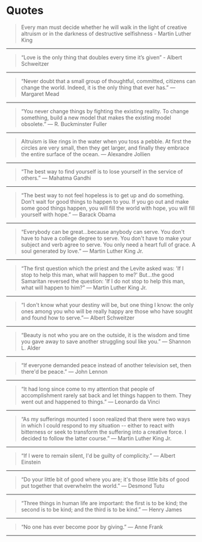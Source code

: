# Quotes

> Every man must decide whether he will walk in the light of creative altruism or in the darkness of destructive selfishness - Martin Luther King

---

> “Love is the only thing that doubles every time it’s given” - Albert Schweitzer

---

> “Never doubt that a small group of thoughtful, committed, citizens can change the world. Indeed, it is the only thing that ever has.” ― Margaret Mead

---

> “You never change things by fighting the existing reality. To change something, build a new model that makes the existing model obsolete.” ― R. Buckminster Fuller

---

> Altruism is like rings in the water when you toss a pebble. At first the circles are very small, then they get larger, and finally they embrace the entire surface of the ocean. — Alexandre Jollien

---

> “The best way to find yourself is to lose yourself in the service of others.” ― Mahatma Gandhi

---

> “The best way to not feel hopeless is to get up and do something. Don’t wait for good things to happen to you. If you go out and make some good things happen, you will fill the world with hope, you will fill yourself with hope.” ― Barack Obama

---

> “Everybody can be great...because anybody can serve. You don't have to have a college degree to serve. You don't have to make your subject and verb agree to serve. You only need a heart full of grace. A soul generated by love.” ― Martin Luther King Jr.

---

> “The first question which the priest and the Levite asked was: 'If I stop to help this man, what will happen to me?' But...the good Samaritan reversed the question: 'If I do not stop to help this man, what will happen to him?” ― Martin Luther King Jr.

---

> “I don't know what your destiny will be, but one thing I know: the only ones among you who will be really happy are those who have sought and found how to serve.”― Albert Schweitzer

---

> “Beauty is not who you are on the outside, it is the wisdom and time you gave away to save another struggling soul like you.” ― Shannon L. Alder

---

> “If everyone demanded peace instead of another television set, then there'd be peace.” ― John Lennon

---

> “It had long since come to my attention that people of accomplishment rarely sat back and let things happen to them. They went out and happened to things.” ― Leonardo da Vinci

---

> “As my sufferings mounted I soon realized that there were two ways in which I could respond to my situation -- either to react with bitterness or seek to transform the suffering into a creative force. I decided to follow the latter course.” ― Martin Luther King Jr.

---

> “If I were to remain silent, I'd be guilty of complicity.” ― Albert Einstein

---

> “Do your little bit of good where you are; it's those little bits of good put together that overwhelm the world.” ― Desmond Tutu

---

> “Three things in human life are important: the first is to be kind; the second is to be kind; and the third is to be kind.” ― Henry James

---

> “No one has ever become poor by giving.” ― Anne Frank

---
